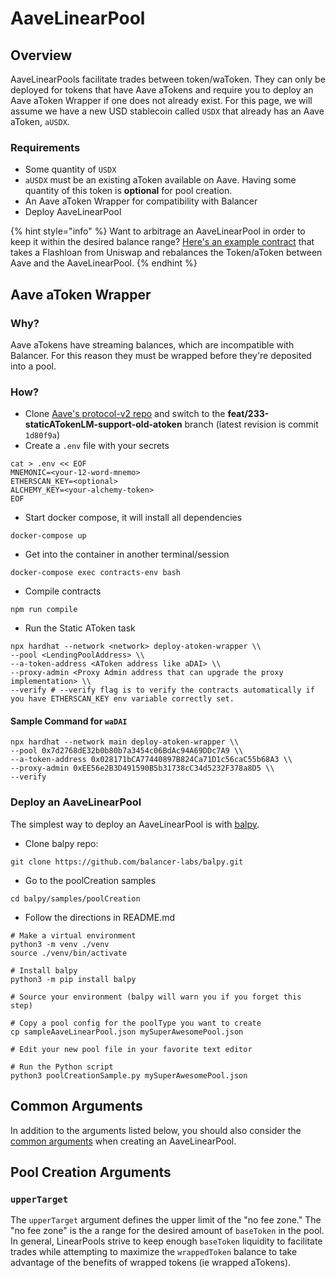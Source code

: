 # AaveLinearPool

## Overview

AaveLinearPools facilitate trades between token/waToken. They can only be deployed for tokens that have Aave aTokens and require you to deploy an Aave aToken Wrapper if one does not already exist. For this page, we will assume we have a new USD stablecoin called `USDX` that already has an Aave aToken, `aUSDX`.&#x20;

### Requirements

* Some quantity of `USDX`
* `aUSDX` must be an existing aToken available on Aave. Having some quantity of this token is **optional** for pool creation.
* An Aave aToken Wrapper for compatibility with Balancer
* Deploy AaveLinearPool

{% hint style="info" %}
Want to arbitrage an AaveLinearPool in order to keep it within the desired balance range? [Here's an example contract](https://etherscan.io/address/0x1ed9c8bd3dccb85f704a5287444b552f9d5e1a26#code) that takes a Flashloan from Uniswap and rebalances the Token/aToken between Aave and the AaveLinearPool.
{% endhint %}

## Aave aToken Wrapper

### Why?

Aave aTokens have streaming balances, which are incompatible with Balancer. For this reason they must be wrapped before they're deposited into a pool.

### How?

* Clone [Aave's protocol-v2 repo](https://github.com/aave/protocol-v2/tree/feat/233-staticATokenLM-support-old-atoken) and switch to the **feat/233-staticATokenLM-support-old-atoken** branch (latest revision is commit `1d80f9a`)
* Create a `.env` file with your secrets

```
cat > .env << EOF
MNEMONIC=<your-12-word-mnemo>
ETHERSCAN_KEY=<optional>
ALCHEMY_KEY=<your-alchemy-token>
EOF
```

* Start docker compose, it will install all dependencies

```
docker-compose up
```

* Get into the container in another terminal/session

```
docker-compose exec contracts-env bash
```

* Compile contracts

```
npm run compile
```

* Run the Static AToken task

```
npx hardhat --network <network> deploy-atoken-wrapper \\
--pool <LendingPoolAddress> \\
--a-token-address <AToken address like aDAI> \\
--proxy-admin <Proxy Admin address that can upgrade the proxy implementation> \\
--verify # --verify flag is to verify the contracts automatically if you have ETHERSCAN_KEY env variable correctly set.
```

#### Sample Command for `waDAI`

```
npx hardhat --network main deploy-atoken-wrapper \\
--pool 0x7d2768dE32b0b80b7a3454c06BdAc94A69DDc7A9 \\
--a-token-address 0x028171bCA77440897B824Ca71D1c56caC55b68A3 \\
--proxy-admin 0xEE56e2B3D491590B5b31738cC34d5232F378a8D5 \\
--verify
```

### Deploy an AaveLinearPool

The simplest way to deploy an AaveLinearPool is with [balpy](https://github.com/balancer-labs/balpy).&#x20;

* Clone balpy repo:

```
git clone https://github.com/balancer-labs/balpy.git
```

* Go to the poolCreation samples

```
cd balpy/samples/poolCreation
```

* Follow the directions in README.md

```
# Make a virtual environment
python3 -m venv ./venv
source ./venv/bin/activate

# Install balpy
python3 -m pip install balpy

# Source your environment (balpy will warn you if you forget this step)

# Copy a pool config for the poolType you want to create
cp sampleAaveLinearPool.json mySuperAwesomePool.json

# Edit your new pool file in your favorite text editor

# Run the Python script
python3 poolCreationSample.py mySuperAwesomePool.json
```

## Common Arguments

In addition to the arguments listed below, you should also consider the [common arguments](./#common-arguments) when creating an AaveLinearPool.

## Pool Creation Arguments

### `upperTarget`

The `upperTarget` argument defines the upper limit of the "no fee zone." The "no fee zone" is the a range for the desired amount of `baseToken` in the pool. In general, LinearPools strive to keep enough `baseToken` liquidity to facilitate trades while attempting to maximize the `wrappedToken` balance to take advantage of the benefits of wrapped tokens (ie wrapped aTokens).
